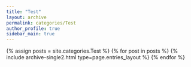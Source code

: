 ```yaml
---
title: "Test"
layout: archive
permalink: categories/Test
author_profile: true
sidebar_main: true
---
```




{% assign posts = site.categories.Test %}
{% for post in posts %} {% include archive-single2.html type=page.entries_layout %} {% endfor %}
